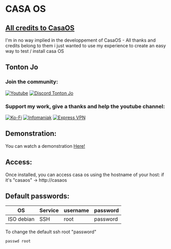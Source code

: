 # CASA OS
## [All credits to CasaOS ](https://www.casaos.io/)  

I'm in no way implied in the developpement of CasaOS - All thanks and credits belong to them
i just wanted to use my experience to create an easy way to test / install casa OS

## Tonton Jo  
### Join the community:
[![Youtube](https://badgen.net/badge/Youtube/Subscribe)](http://youtube.com/channel/UCnED3K6K5FDUp-x_8rwpsZw?sub_confirmation=1)
[![Discord Tonton Jo](https://badgen.net/discord/members/h6UcpwfGuJ?label=Discord%20Tonton%20Jo%20&icon=discord)](https://discord.gg/h6UcpwfGuJ)
### Support my work, give a thanks and help the youtube channel:
[![Ko-Fi](https://badgen.net/badge/Buy%20me%20a%20Coffee/Link?icon=buymeacoffee)](https://ko-fi.com/tontonjo)
[![Infomaniak](https://badgen.net/badge/Infomaniak/Affiliated%20link?icon=K)](https://www.infomaniak.com/goto/fr/home?utm_term=6151f412daf35)
[![Express VPN](https://badgen.net/badge/Express%20VPN/Affiliated%20link?icon=K)](https://www.xvuslink.com/?a_fid=TontonJo)  

## Demonstration:
You can watch a demonstration [Here!](https://www.youtube.com/watch?v=mWpu7n1m0dY)

## Access: 
Once installed, you can access casa os using the hostname of your host: if it's "casaos" ->
http://casaos

## Default passwords:
| OS | Service | username | password |  
| ----------- | ----------- | ----------- | ----------- |
| ISO debian | SSH | root  | password |

To change the default ssh root "password"
```shell
passwd root
``` 
